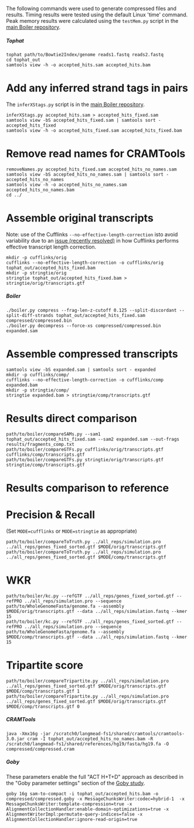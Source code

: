 The following commands were used to generate compressed files and results. 
Timing results were tested using the default Linux 'time' command. Peak memory results were calculated using the `testMem.py` script in the [main Boiler repository].

##### Tophat #####

```
tophat path/to/Bowtie2Index/genome reads1.fastq reads2.fastq
cd tophat_out
samtools view -h -o accepted_hits.sam accepted_hits.bam
```

# Add any inferred strand tags in pairs

The `inferXStags.py` script is in the [main Boiler repository].

```
inferXStags.py accepted_hits.sam > accepted_hits_fixed.sam
samtools view -bS accepted_hits_fixed.sam | samtools sort - accepted_hits_fixed
samtools view -h -o accepted_hits_fixed.sam accepted_hits_fixed.bam
```

# Remove read names for CRAMTools

```
removeNames.py accepted_hits_fixed.sam accepted_hits_no_names.sam
samtools view -bS accepted_hits_no_names.sam | samtools sort - accepted_hits_no_names
samtools view -h -o accepted_hits_no_names.sam accepted_hits_no_names.bam
cd ../
```

# Assemble original transcripts

Note: use of the Cufflinks `--no-effective-length-correction` isto avoid variability due to an [issue (recently resolved)](https://github.com/cole-trapnell-lab/cufflinks/pull/32) in how Cufflinks performs effective transcript length correction.

```
mkdir -p cufflinks/orig
cufflinks --no-effective-length-correction -o cufflinks/orig tophat_out/accepted_hits_fixed.bam
mkdir -p stringtie/orig
stringtie tophat_out/accepted_hits_fixed.bam > stringtie/orig/transcripts.gtf
```

##### Boiler #####

```
./boiler.py compress --frag-len-z-cutoff 0.125 --split-discordant --split-diff-strands tophat_out/accepted_hits_fixed.sam compressed/compressed.bin
./boiler.py decompress --force-xs compressed/compressed.bin expanded.sam
```

# Assemble compressed transcripts

```
samtools view -bS expanded.sam | samtools sort - expanded
mkdir -p cufflinks/comp/
cufflinks --no-effective-length-correction -o cufflinks/comp expanded.bam
mkdir -p stringtie/comp/
stringtie expanded.bam > stringtie/comp/transcripts.gtf
```

# Results direct comparison

```
path/to/boiler/compareSAMs.py --sam1 tophat_out/accepted_hits_fixed.sam --sam2 expanded.sam --out-frags results/fragments_comp.txt
path/to/boiler/compareGTFs.py cufflinks/orig/transcripts.gtf cufflinks/comp/transcripts.gtf
path/to/boiler/compareGTFs.py stringtie/orig/transcripts.gtf stringtie/comp/transcripts.gtf
```

# Results comparison to reference

# Precision & Recall

(Set `MODE=cufflinks` or `MODE=stringtie` as appropriate)

```
path/to/boiler/compareToTruth.py ../all_reps/simulation.pro ../all_reps/genes_fixed_sorted.gtf $MODE/orig/transcripts.gtf
path/to/boiler/compareToTruth.py ../all_reps/simulation.pro ../all_reps/genes_fixed_sorted.gtf $MODE/comp/transcripts.gtf
```

# WKR
```
path/to/boiler/kc.py --refGTF ../all_reps/genes_fixed_sorted.gtf --refPRO ../all_reps/simulation.pro --sequence path/to/WholeGenomeFasta/genome.fa --assembly $MODE/orig/transcripts.gtf --data ../all_reps/simulation.fastq --kmer 15 
path/to/boiler/kc.py --refGTF ../all_reps/genes_fixed_sorted.gtf --refPRO ../all_reps/simulation.pro --sequence path/to/WholeGenomeFasta/genome.fa --assembly $MODE/comp/transcripts.gtf --data ../all_reps/simulation.fastq --kmer 15 
```

# Tripartite score

```
path/to/boiler/compareTripartite.py ../all_reps/simulation.pro ../all_reps/genes_fixed_sorted.gtf $MODE/orig/transcripts.gtf $MODE/comp/transcripts.gtf 1
path/to/boiler/compareTripartite.py ../all_reps/simulation.pro ../all_reps/genes_fixed_sorted.gtf $MODE/orig/transcripts.gtf $MODE/comp/transcripts.gtf 0
```

##### CRAMTools #####

```
java -Xmx16g -jar /scratch0/langmead-fs1/shared/cramtools/cramtools-3.0.jar cram -I tophat_out/accepted_hits_no_names.bam -R /scratch0/langmead-fs1/shared/references/hg19/fasta/hg19.fa -O compressed/compressed.cram
```

##### Goby #####

These parameters enable the full "ACT H+T+D" approach as described in the "Goby parameter settings" section of the [Goby study](http://journals.plos.org/plosone/article?id=10.1371/journal.pone.0079871).

```
goby 16g sam-to-compact -i tophat_out/accepted_hits.bam -o compressed/compressed.goby -x MessageChunksWriter:codec=hybrid-1  -x MessageChunksWriter:template-compression=true -x AlignmentCollectionHandler:enable-domain-optimizations=true -x AlignmentWriterImpl:permutate-query-indices=false -x AlignmentCollectionHandler:ignore-read-origin=true
```

[main Boiler repository]: https://github.com/jpritt/boiler
